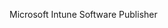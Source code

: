 <Token xmlns:xlink="http://www.w3.org/1999/xlink">Microsoft Intune Software Publisher</Token>

<!--HONumber=Jul16_HO3-->



